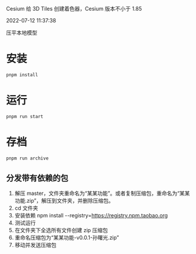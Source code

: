 Cesium 给 3D Tiles 创建着色器，Cesium 版本不小于 1.85

2022-07-12 11:37:38

压平本地模型

# 安装

```sh
pnpm install
```

# 运行

```sh
pnpm run start
```

# 存档

```sh
pnpm run archive
```

## 分发带有依赖的包

1. 解压 master，文件夹重命名为“某某功能”。或者复制压缩包，重命名为“某某功能.zip”，解压到文件夹，并删除压缩包。
2. cd 文件夹
3. 安装依赖
   npm install --registry=https://registry.npm.taobao.org
4. 测试运行
5. 在文件夹下全选所有文件创建 zip 压缩包
6. 重命名压缩包为“某某功能-v0.0.1-孙曙光.zip”
7. 移动并发送压缩包
